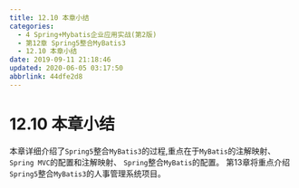 ```yaml
---
title: 12.10 本章小结
categories: 
  - 4 Spring+Mybatis企业应用实战(第2版)
  - 第12章 Spring5整合MyBatis3
  - 12.10 本章小结
date: 2019-09-11 21:18:46
updated: 2020-06-05 03:17:50
abbrlink: 44dfe2d8
---
```

# 12.10 本章小结 #
本章详细介绍了`Spring5`整合`MyBatis3`的过程,重点在于`MyBatis`的注解映射、`Spring MVC`的配置和注解映射、 `Spring`整合`MyBatis`的配置。
第13章将重点介绍`Spring5`整合`MyBatis3`的人事管理系统项目。

